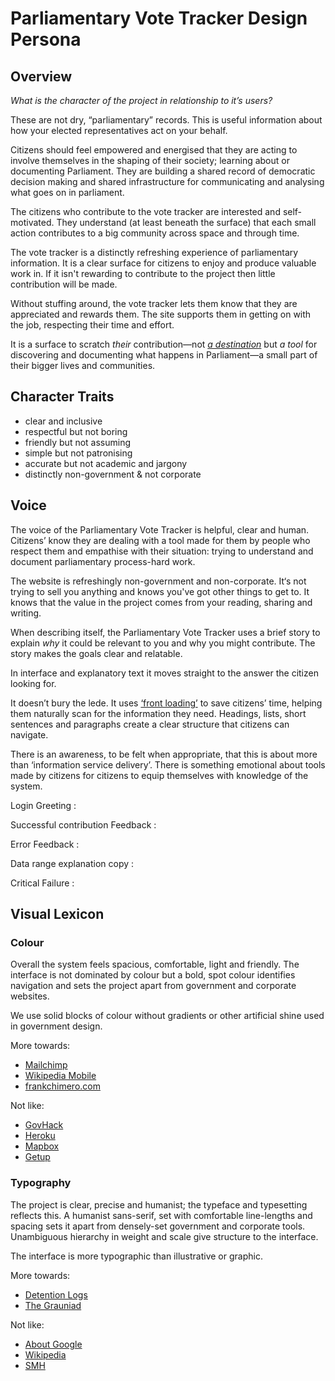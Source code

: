 # Parliamentary Vote Tracker Design Persona

## Overview
*What is the character of the project in relationship to it’s users?*

These are not dry, “parliamentary” records. This is useful information about how your elected representatives act on your behalf.

Citizens should feel empowered and energised that they are acting to involve themselves in the shaping of their society; learning about or documenting Parliament. They are building a shared record of democratic decision making and shared infrastructure for communicating and analysing what goes on in parliament.

The citizens who contribute to the vote tracker are interested and self-motivated. They understand (at least beneath the surface) that each small action contributes to a big community across space and through time.

The vote tracker is a distinctly refreshing experience of parliamentary information. It is a clear surface for citizens to enjoy and produce valuable work in. If it isn't rewarding to contribute to the project then little contribution will be made.

Without stuffing around, the vote tracker lets them know that they are appreciated and rewards them. The site supports them in getting on with the job, respecting their time and effort.

It is a surface to scratch *their* contribution—not *[a destination](http://civicpatterns.org/categories/community/)* but *a tool* for discovering and documenting what happens in Parliament—a small part of their bigger lives and communities.


## Character Traits

* clear and inclusive
* respectful but not boring
* friendly but not assuming
* simple but not patronising
* accurate but not academic and jargony
* distinctly non-government & not corporate


## Voice

The voice of the Parliamentary Vote Tracker is helpful, clear and human. Citizens’ know they are dealing with a tool made for them by people who respect them and empathise with their situation: trying to understand and document parliamentary process-hard work.

The website is refreshingly non-government and non-corporate. It‘s not trying to sell you anything and knows you've got other things to get to. It knows that the value in the project comes from your reading, sharing and writing.

When describing itself, the Parliamentary Vote Tracker uses a brief story to explain *why* it could be relevant to you and why you might contribute. The story makes the goals clear and relatable.

In interface and explanatory text it moves straight to the answer the citizen looking for.

It doesn’t bury the lede. It uses [‘front loading’](https://www.gov.uk/design-principles/style-guide/writing-for-the-web) to save citizens’ time, helping them naturally scan for the information they need. Headings, lists, short sentences and paragraphs create a clear structure that citizens can navigate.

There is an awareness, to be felt when appropriate, that this is about more than ‘information service delivery’. There is something emotional about tools made by citizens for citizens to equip themselves with knowledge of the system.

Login Greeting
: 

Successful contribution Feedback
: 

Error Feedback
: 

Data range explanation copy
: 

Critical Failure
: 


## Visual Lexicon

### Colour

Overall the system feels spacious, comfortable, light and friendly. The interface is not dominated by colour but a bold, spot colour identifies navigation and sets the project apart from government and corporate websites.

We use solid blocks of colour without gradients or other artificial shine used in government design.

More towards:

* [Mailchimp](http://kb.mailchimp.com/)
* [Wikipedia Mobile](https://en.m.wikipedia.org/wiki/Hubble_Ultra-Deep_Field)
* [frankchimero.com](http://frankchimero.com/talks/only-openings/transcript/)

Not like:

* [GovHack](http://www.govhack.org/)
* [Heroku](https://www.heroku.com/home)
* [Mapbox](https://www.mapbox.com/blog/)
* [Getup](https://www.getup.org.au/)


### Typography

The project is clear, precise and humanist; the typeface and typesetting reflects this. A humanist sans-serif, set with comfortable line-lengths and spacing sets it apart from densely-set government and corporate tools. Unambiguous hierarchy in weight and scale give structure to the interface.

The interface is more typographic than illustrative or graphic.

More towards:

* [Detention Logs](http://detentionlogs.com.au/investigations/recipe)
* [The Grauniad](http://www.theguardian.com/world/2014/sep/24/asylum-seekers-morrison-will-sign-resettlement-deal-with-cambodia)

Not like:

* [About Google](https://www.google.com.au/intl/en/about/)
* [Wikipedia](https://en.wikipedia.org/wiki/Triphenylphosphine)
* [SMH](http://www.smh.com.au/federal-politics/political-news/scott-morrison-set-to-sign-refugee-resettlement-deal-with-cambodia-on-friday-20140924-10le2o.html)
